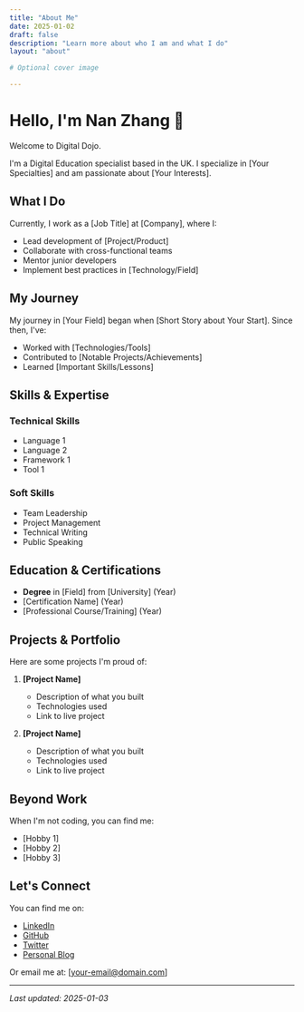 ```yaml
---
title: "About Me"
date: 2025-01-02
draft: false
description: "Learn more about who I am and what I do"
layout: "about"

# Optional cover image

---
```



# Hello, I'm Nan Zhang 👋

Welcome to <span class="primary">Digital Dojo</span>.

I'm a Digital Education specialist based in the UK. I specialize in [Your Specialties] and am passionate about [Your Interests].

## What I Do

Currently, I work as a [Job Title] at [Company], where I:
- Lead development of [Project/Product]
- Collaborate with cross-functional teams
- Mentor junior developers
- Implement best practices in [Technology/Field]

## My Journey

My journey in [Your Field] began when [Short Story about Your Start]. Since then, I've:
- Worked with [Technologies/Tools]
- Contributed to [Notable Projects/Achievements]
- Learned [Important Skills/Lessons]

## Skills & Expertise

### Technical Skills
- Language 1
- Language 2
- Framework 1
- Tool 1

### Soft Skills
- Team Leadership
- Project Management
- Technical Writing
- Public Speaking

## Education & Certifications

- **Degree** in [Field] from [University] (Year)
- [Certification Name] (Year)
- [Professional Course/Training] (Year)

## Projects & Portfolio

Here are some projects I'm proud of:

1. **[Project Name]**
   - Description of what you built
   - Technologies used
   - Link to live project

2. **[Project Name]**
   - Description of what you built
   - Technologies used
   - Link to live project

## Beyond Work

When I'm not coding, you can find me:
- [Hobby 1]
- [Hobby 2]
- [Hobby 3]

## Let's Connect

You can find me on:
- [LinkedIn](your-linkedin-url)
- [GitHub](your-github-url)
- [Twitter](your-twitter-url)
- [Personal Blog](your-blog-url)

Or email me at: [your-email@domain.com]

---

*Last updated: 2025-01-03*